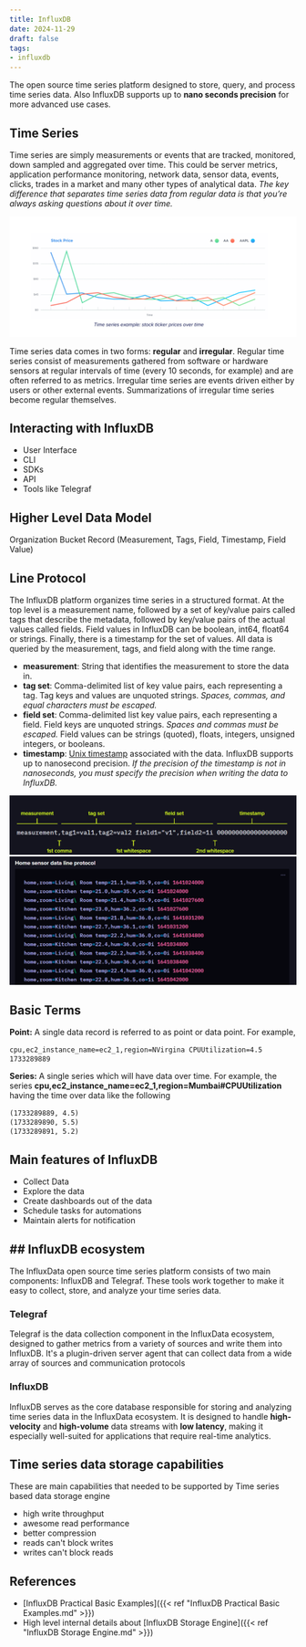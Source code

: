 ```yaml
---
title: InfluxDB
date: 2024-11-29
draft: false
tags:
- influxdb
---
```

The open source time series platform designed to store, query, and process time series data. Also InfluxDB supports up to **nano seconds precision** for more advanced use cases.

## Time Series

Time series are simply measurements or events that are tracked, monitored, down sampled and aggregated over time. This could be server metrics, application performance monitoring, network data, sensor data, events, clicks, trades in a market and many other types of analytical data. *The key difference that separates time series data from regular data is that you’re always asking questions about it over time.*

![Time series with stocks](images/Time%20series%20with%20stocks.png)

Time series data comes in two forms: **regular** and **irregular**. Regular time series consist of measurements gathered from software or hardware sensors at regular intervals of time (every 10 seconds, for example) and are often referred to as metrics. Irregular time series are events driven either by users or other external events. Summarizations of irregular time series become regular themselves.

## Interacting with InfluxDB

- User Interface
- CLI
- SDKs
- API
- Tools like Telegraf

## Higher Level Data Model

Organization
	Bucket
		Record (Measurement, Tags, Field, Timestamp, Field Value)


## Line Protocol

The InfluxDB platform organizes time series in a structured format. At the top level is a measurement name, followed by a set of key/value pairs called tags that describe the metadata, followed by key/value pairs of the actual values called fields. Field values in InfluxDB can be boolean, int64, float64 or strings. Finally, there is a timestamp for the set of values. All data is queried by the measurement, tags, and field along with the time range.

- **measurement**: String that identifies the measurement to store the data in.
- **tag set**: Comma-delimited list of key value pairs, each representing a tag. Tag keys and values are unquoted strings. _Spaces, commas, and equal characters must be escaped._
- **field set**: Comma-delimited list key value pairs, each representing a field. Field keys are unquoted strings. _Spaces and commas must be escaped._ Field values can be strings (quoted), floats, integers, unsigned integers, or booleans.
- **timestamp**: [Unix timestamp](https://docs.influxdata.com/influxdb/v2/reference/syntax/line-protocol/#unix-timestamp) associated with the data. InfluxDB supports up to nanosecond precision. _If the precision of the timestamp is not in nanoseconds, you must specify the precision when writing the data to InfluxDB._

![Line Protocol syntax](images/Line%20Protocol%20syntax.png)
![Line Protocol Example](images/Line%20Protocol%20Example.png)

## Basic Terms

**Point:** A single data record is referred to as point or data point. For example,

	cpu,ec2_instance_name=ec2_1,region=NVirgina CPUUtilization=4.5 1733289889

**Series:** A single series which will have data over time. For example, the series **cpu,ec2_instance_name=ec2_1,region=Mumbai#CPUUtilization** having the time over data like the following

	(1733289889, 4.5)
	(1733289890, 5.5)
	(1733289891, 5.2)


## Main features of InfluxDB

- Collect Data
- Explore the data
- Create dashboards out of the data
- Schedule tasks for automations
- Maintain alerts for notification

## ## InfluxDB ecosystem

The InfluxData open source time series platform consists of two main components: InfluxDB and Telegraf. These tools work together to make it easy to collect, store, and analyze your time series data.

### Telegraf 

Telegraf is the data collection component in the InfluxData ecosystem, designed to gather metrics from a variety of sources and write them into InfluxDB. It's a plugin-driven server agent that can collect data from a wide array of sources and communication protocols

### InfluxDB 

InfluxDB serves as the core database responsible for storing and analyzing time series data in the InfluxData ecosystem. It is designed to handle **high-velocity** and **high-volume** data streams with **low latency**, making it especially well-suited for applications that require real-time analytics.

## Time series data storage capabilities

These are main capabilities that needed to be supported by Time series based data storage engine

- high write throughput
- awesome read performance
- better compression
- reads can't block writes
- writes can't block reads


## References
- [InfluxDB Practical Basic Examples]({{< ref "InfluxDB Practical Basic Examples.md" >}})
- High level internal details about [InfluxDB Storage Engine]({{< ref "InfluxDB Storage Engine.md" >}})
